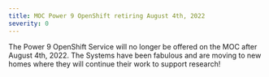 ```yaml
---
title: MOC Power 9 OpenShift retiring August 4th, 2022
severity: 0
---
```



The Power 9 OpenShift Service will no longer be offered on the MOC after August 4th, 2022.  The Systems have been fabulous and are moving to new homes where they will continue their work to support research!
